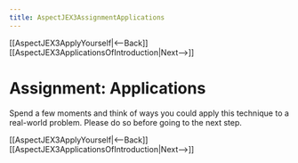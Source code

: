 ```yaml
---
title: AspectJEX3AssignmentApplications
---
```

[[AspectJEX3ApplyYourself|<--Back]] [[AspectJEX3ApplicationsOfIntroduction|Next-->]]

# Assignment: Applications
Spend a few moments and think of ways you could apply this technique to a real-world problem. Please do so before going to the next step.

[[AspectJEX3ApplyYourself|<--Back]] [[AspectJEX3ApplicationsOfIntroduction|Next-->]]